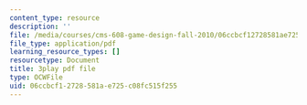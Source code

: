 ```yaml
---
content_type: resource
description: ''
file: /media/courses/cms-608-game-design-fall-2010/06ccbcf12728581ae725c08fc515f255_68562.pdf
file_type: application/pdf
learning_resource_types: []
resourcetype: Document
title: 3play pdf file
type: OCWFile
uid: 06ccbcf1-2728-581a-e725-c08fc515f255
---
```

